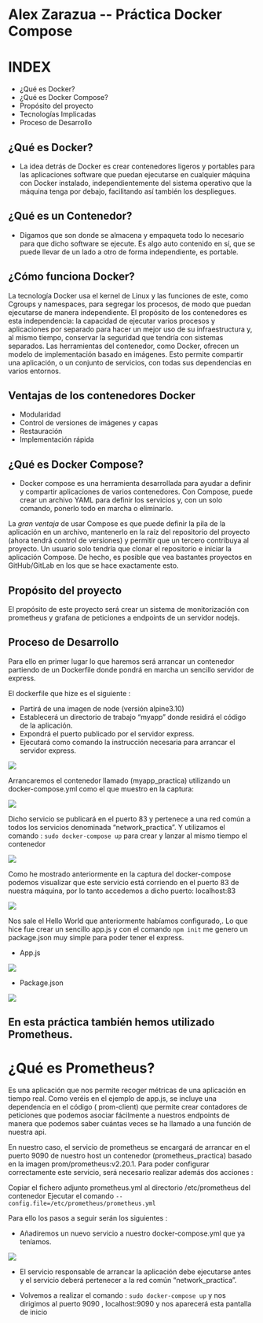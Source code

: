 # Alex Zarazua -- Práctica Docker Compose

# INDEX
  * ¿Qué es Docker?
  * ¿Qué es Docker Compose?
  * Propósito del proyecto
  * Tecnologías Implicadas
  * Proceso de Desarrollo
  
##  ¿Qué es Docker?
  - La idea detrás de Docker es crear contenedores ligeros y portables para las aplicaciones software que puedan ejecutarse en cualquier máquina con Docker instalado, independientemente del sistema operativo que la máquina tenga por debajo, facilitando así también los despliegues.
##  ¿Qué es un Contenedor?
 - Digamos que son donde se almacena y empaqueta  todo lo necesario para que dicho software se ejecute.
Es algo auto contenido en sí, que se puede llevar de un lado a   otro de forma independiente, es portable.

##  ¿Cómo funciona Docker?
  La tecnología Docker usa el kernel de Linux y las funciones de este, como Cgroups y namespaces, para segregar los procesos, de modo que puedan ejecutarse de manera independiente.
  El propósito de los contenedores es esta independencia: la capacidad de ejecutar varios procesos y aplicaciones por separado para hacer un mejor uso de su infraestructura y, al mismo tiempo, conservar la seguridad que tendría con sistemas separados.
  Las herramientas del contenedor, como Docker, ofrecen un modelo de implementación basado en imágenes. Esto permite compartir una aplicación, o un conjunto de servicios, con todas sus dependencias en varios entornos.

## Ventajas de los contenedores Docker
* Modularidad
* Control de versiones de imágenes y capas
* Restauración
* Implementación rápida

## ¿Qué es Docker Compose?
   -  Docker compose es una herramienta desarrollada para ayudar a definir y compartir aplicaciones de varios contenedores. Con Compose, puede crear un archivo YAML para definir los servicios y, con un solo comando, ponerlo todo en marcha o eliminarlo.

La *gran ventaja*  de usar Compose es que puede definir la pila de la aplicación en un archivo, mantenerlo en la raíz del repositorio del proyecto (ahora tendrá control de versiones) y permitir que un tercero contribuya al proyecto. Un usuario solo tendría que clonar el repositorio e iniciar la aplicación Compose. 
De hecho, es posible que vea bastantes proyectos en GitHub/GitLab en los que se hace exactamente esto.


## Propósito del proyecto

El propósito de este proyecto será crear un sistema de monitorización con prometheus y grafana de peticiones a endpoints de un servidor nodejs.


## Proceso de Desarrollo

Para ello en primer lugar lo que haremos será arrancar un contenedor partiendo de un Dockerfile donde pondrá en marcha un sencillo servidor de express.

El dockerfile que hize es el siguiente : 
 * Partirá de una imagen de node (versión alpine3.10)
 * Establecerá un directorio de trabajo “myapp” donde residirá el código de la
aplicación.
 * Expondrá el puerto publicado por el servidor express.
 * Ejecutará como comando la instrucción necesaria para arrancar el servidor
express.


<img src="./Capturas_PracticaDocker/DockerFileExpressServer__1.png">

Arrancaremos el contenedor llamado (myapp_practica)  utilizando un docker-compose.yml como el que muestro en la captura: 

<img src="./Capturas_PracticaDocker/docker-compose__express_3.png">

Dicho servicio se publicará en el puerto 83 y pertenece a una red común a todos los servicios denominada “network_practica”.
Y utilizamos el comando : ` sudo docker-compose up ` para crear y lanzar al mismo tiempo el contenedor


<img src="./Capturas_PracticaDocker/ejcucion_dockerCompose.png">

Como he mostrado anteriormente en la captura del docker-compose podemos visualizar que este servicio está corriendo en el puerto 83 de nuestra máquina, por lo tanto accedemos a dicho puerto:
localhost:83

<img src="./Capturas_PracticaDocker/hello_world__express__4.png">


Nos sale el Hello World que anteriormente habíamos configurado,.
Lo que hice fue crear un sencillo app.js y con el comando ` npm init `  me genero un package.json muy simple para poder tener el express.

 * App.js

<img src="./Capturas_PracticaDocker/AppJs.png">

 * Package.json

<img src="./Capturas_PracticaDocker/packageJson.png">

## En esta práctica también hemos utilizado Prometheus.

# ¿Qué es Prometheus?

Es una aplicación que nos permite recoger métricas de una aplicación en tiempo real. Como veréis en el ejemplo de app.js, se incluye una dependencia en el código ( prom-client) que permite crear contadores de peticiones que podemos asociar fácilmente a nuestros endpoints de manera que podemos saber cuántas veces se ha llamado a una función de nuestra api.


En nuestro caso, el servicio de prometheus se encargará de arrancar en el puerto 9090 de nuestro host un contenedor (prometheus_practica) basado en la imagen prom/prometheus:v2.20.1. Para poder configurar correctamente este servicio, será necesario realizar además dos acciones : 

Copiar el fichero adjunto prometheus.yml al directorio /etc/prometheus del
contenedor
Ejecutar el comando  ` --config.file=/etc/prometheus/prometheus.yml `


Para ello los pasos a seguir serán los siguientes : 

 *   Añadiremos un nuevo servicio a nuestro docker-compose.yml que ya teníamos.

<img src="./Capturas_PracticaDocker/docker_composePrometheus.png">

* El servicio responsable de arrancar la aplicación debe ejecutarse antes y el servicio deberá pertenecer a la red común “network_practica”.

* Volvemos a realizar el comando : ` sudo docker-compose up ` y nos dirigimos al puerto 9090 , localhost:9090 y nos aparecerá esta pantalla de inicio

